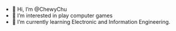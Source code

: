 - 👋 Hi, I’m @ChewyChu
- 👀 I’m interested in play computer games
- 🌱 I’m currently learning Electronic and Information Engineering.

<!---
ChewyChu/ChewyChu is a ✨ special ✨ repository because its `README.md` (this file) appears on your GitHub profile.
You can click the Preview link to take a look at your changes.
--->
